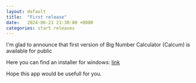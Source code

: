 ```yaml
---
layout: default
title:  "First release"
date:   2024-06-21 21:30:00 +0000
categories: start releases
---
```


I'm glad to announce that first version of Big Number Calculator (Calcum) is 
available for public

Here you can find an installer for windows: [link](https://github.com/mahairod/calcum/releases/tag/v0.6.4-alfa)

Hope this app would be usefull for you.

